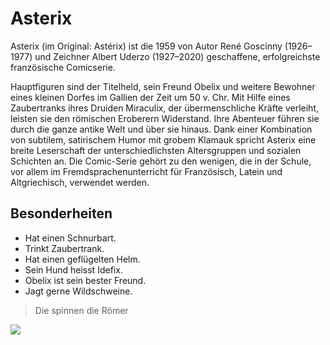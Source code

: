 # Asterix

Asterix (im Original: Astérix) ist die 1959 von Autor René Goscinny (1926–1977) und Zeichner Albert Uderzo (1927–2020) geschaffene, erfolgreichste französische Comicserie.

Hauptfiguren sind der Titelheld, sein Freund Obelix und weitere Bewohner eines kleinen Dorfes im Gallien der Zeit um 50 v. Chr. Mit Hilfe eines Zaubertranks ihres Druiden Miraculix, der übermenschliche Kräfte verleiht, leisten sie den römischen Eroberern Widerstand. Ihre Abenteuer führen sie durch die ganze antike Welt und über sie hinaus. Dank einer Kombination von subtilem, satirischem Humor mit grobem Klamauk spricht Asterix eine breite Leserschaft der unterschiedlichsten Altersgruppen und sozialen Schichten an. Die Comic-Serie gehört zu den wenigen, die in der Schule, vor allem im Fremdsprachenunterricht für Französisch, Latein und Altgriechisch, verwendet werden.

## Besonderheiten

* Hat einen Schnurbart.
* Trinkt Zaubertrank.
* Hat einen geflügelten Helm.
* Sein Hund heisst Idefix.
* Obelix ist sein bester Freund.
* Jagt gerne Wildschweine.

> Die spinnen die Römer

<img src="https://upload.wikimedia.org/wikipedia/commons/d/d1/Asterix.svg"/>